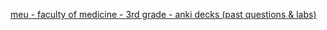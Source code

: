 [meu - faculty of medicine - 3rd grade - anki decks (past questions & labs)](projects/3rd-grade-anki-decks.md)
